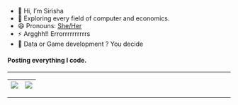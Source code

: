 - 👋 Hi, I’m Sirisha
- 🌱 Exploring every field of computer and economics.
- 😄 Pronouns: [She/Her](https://tinyurl.com/pronounclaimCHECKER)
- ⚡ Argghh!! Errorrrrrrrrrrs
- 💯 Data or Game development ? You decide

<h4> Posting everything I code. </h4>

<hr>

| <img align="center" src="https://github-readme-stats.vercel.app/api?username=sirishath&show_icons=true&include_all_commits=true&theme=dracula&hide_border=true" /> | <img align="center" src="https://github-readme-stats.vercel.app/api/top-langs/?username=sirishath&layout=compact&theme=dracula&hide_border=true"/></a> |
| ------------- | ------------- |

<hr>




